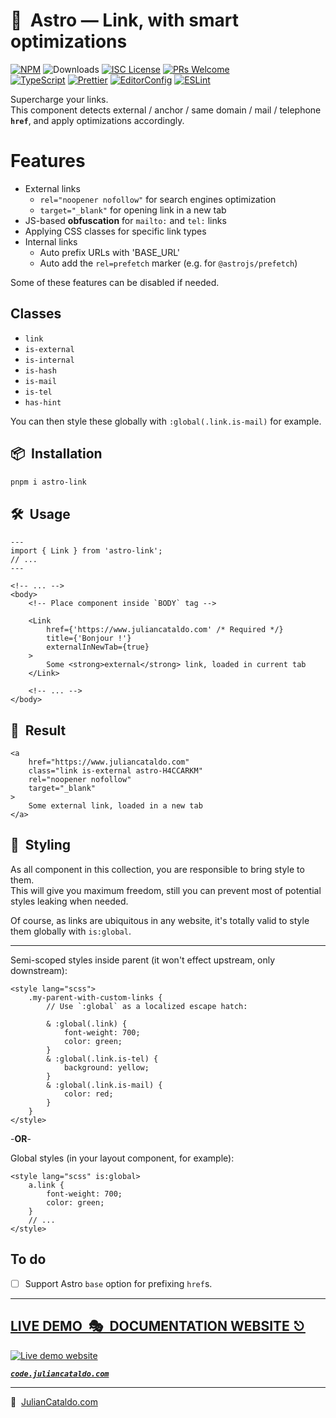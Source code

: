 # 🚀  Astro — Link, with smart optimizations

[![NPM](https://img.shields.io/npm/v/astro-link)](https://www.npmjs.com/package/astro-link)
![Downloads](https://img.shields.io/npm/dt/astro-link.svg)
[![ISC License](https://img.shields.io/npm/l/astro-link)](https://github.com/JulianCataldo/web-garden/blob/develop/LICENSE)
[![PRs Welcome](https://img.shields.io/badge/PRs-welcome-brightgreen.svg)](https://makeapullrequest.com)  
[![TypeScript](https://img.shields.io/badge/TypeScript-333333.svg?logo=typescript)](http://www.typescriptlang.org/)
[![Prettier](https://img.shields.io/badge/Prettier-333333.svg?logo=prettier)](https://prettier.io)
[![EditorConfig](https://img.shields.io/badge/EditorConfig-333333.svg?logo=editorconfig)](https://editorconfig.org)
[![ESLint](https://img.shields.io/badge/ESLint-3A33D1?logo=eslint)](https://eslint.org)

Supercharge your links.  
This component detects external / anchor / same domain / mail / telephone
**`href`**, and apply optimizations accordingly.

# Features

- External links
  - `rel="noopener nofollow"` for search engines optimization
  - `target="_blank"` for opening link in a new tab
- JS-based **obfuscation** for `mailto:` and `tel:` links
- Applying CSS classes for specific link types
- Internal links
  - Auto prefix URLs with 'BASE_URL'
  - Auto add the `rel=prefetch` marker (e.g. for `@astrojs/prefetch`)

Some of these features can be disabled if needed.

## Classes

- `link`
- `is-external`
- `is-internal`
- `is-hash`
- `is-mail`
- `is-tel`
- `has-hint`

You can then style these globally with `:global(.link.is-mail)` for example.

## 📦  Installation

```sh
pnpm i astro-link
```

## 🛠  Usage

```astro
---
import { Link } from 'astro-link';
// ...
---
```

```astro
<!-- ... -->
<body>
	<!-- Place component inside `BODY` tag -->

	<Link
		href={'https://www.juliancataldo.com' /* Required */}
		title={'Bonjour !'}
		externalInNewTab={true}
	>
		Some <strong>external</strong> link, loaded in current tab
	</Link>

	<!-- ... -->
</body>
```

## 🎉  Result

```astro
<a
	href="https://www.juliancataldo.com"
	class="link is-external astro-H4CCARKM"
	rel="noopener nofollow"
	target="_blank"
>
	Some external link, loaded in a new tab
</a>
```

## 🎨  Styling

As all component in this collection, you are responsible to bring style to them.  
This will give you maximum freedom, still you can prevent most of potential styles leaking when needed.

Of course, as links are ubiquitous in any website, it's totally valid to style them globally with `is:global`.

---

Semi-scoped styles inside parent (it won't effect upstream, only downstream):

```astro
<style lang="scss">
	.my-parent-with-custom-links {
		// Use `:global` as a localized escape hatch:

		& :global(.link) {
			font-weight: 700;
			color: green;
		}
		& :global(.link.is-tel) {
			background: yellow;
		}
		& :global(.link.is-mail) {
			color: red;
		}
	}
</style>
```

-**OR**-

Global styles (in your layout component, for example):

```astro
<style lang="scss" is:global>
	a.link {
		font-weight: 700;
		color: green;
	}
	// ...
</style>
```

## To do

- [ ] Support Astro `base` option for prefixing `href`s.

<div class="git-footer">

---

## [LIVE DEMO  🎭  DOCUMENTATION WEBSITE ⎋](https://code.juliancataldo.com/)

[![Live demo website](https://code.juliancataldo.com/poster.png)](https://code.juliancataldo.com)

**_[`code.juliancataldo.com`](https://code.juliancataldo.com/)_**

---

🔗  [JulianCataldo.com](https://www.juliancataldo.com/)

</div>
